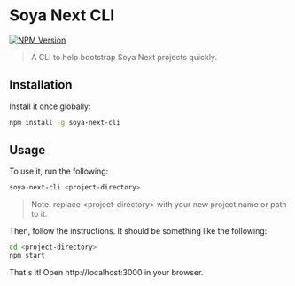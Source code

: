 # Soya Next CLI

[![NPM Version](https://img.shields.io/npm/v/soya-next-cli.svg?style=flat-square)](https://www.npmjs.com/package/soya-next-cli)

> A CLI to help bootstrap Soya Next projects quickly.

## Installation

Install it once globally:

```bash
npm install -g soya-next-cli
```

## Usage

To use it, run the following:

```bash
soya-next-cli <project-directory>
```

> Note: replace \<project-directory\> with your new project name or path to it.

Then, follow the instructions. It should be something like the following:

```bash
cd <project-directory>
npm start
```

That's it! Open http://localhost:3000 in your browser.
